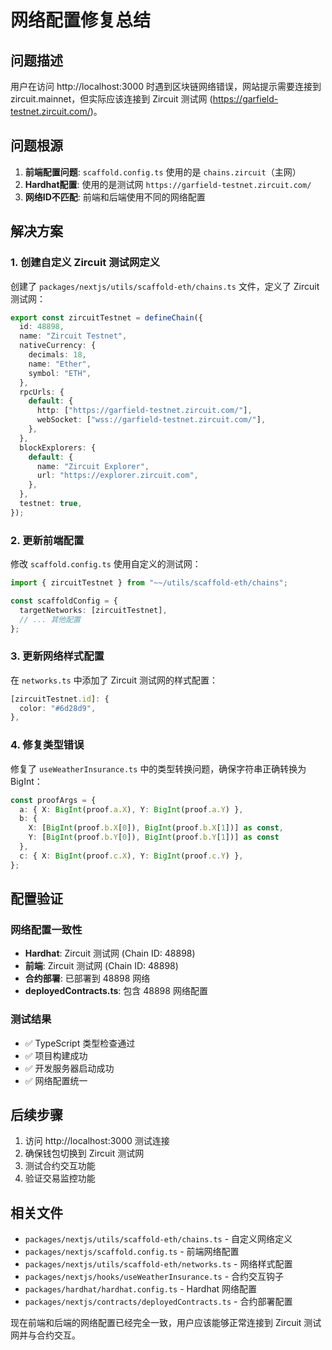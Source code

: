 # 网络配置修复总结

## 问题描述
用户在访问 http://localhost:3000 时遇到区块链网络错误，网站提示需要连接到 zircuit.mainnet，但实际应该连接到 Zircuit 测试网 (https://garfield-testnet.zircuit.com/)。

## 问题根源
1. **前端配置问题**: `scaffold.config.ts` 使用的是 `chains.zircuit`（主网）
2. **Hardhat配置**: 使用的是测试网 `https://garfield-testnet.zircuit.com/`
3. **网络ID不匹配**: 前端和后端使用不同的网络配置

## 解决方案

### 1. 创建自定义 Zircuit 测试网定义
创建了 `packages/nextjs/utils/scaffold-eth/chains.ts` 文件，定义了 Zircuit 测试网：

```typescript
export const zircuitTestnet = defineChain({
  id: 48898,
  name: "Zircuit Testnet",
  nativeCurrency: {
    decimals: 18,
    name: "Ether",
    symbol: "ETH",
  },
  rpcUrls: {
    default: {
      http: ["https://garfield-testnet.zircuit.com/"],
      webSocket: ["wss://garfield-testnet.zircuit.com/"],
    },
  },
  blockExplorers: {
    default: {
      name: "Zircuit Explorer",
      url: "https://explorer.zircuit.com",
    },
  },
  testnet: true,
});
```

### 2. 更新前端配置
修改 `scaffold.config.ts` 使用自定义的测试网：

```typescript
import { zircuitTestnet } from "~~/utils/scaffold-eth/chains";

const scaffoldConfig = {
  targetNetworks: [zircuitTestnet],
  // ... 其他配置
};
```

### 3. 更新网络样式配置
在 `networks.ts` 中添加了 Zircuit 测试网的样式配置：

```typescript
[zircuitTestnet.id]: {
  color: "#6d28d9",
},
```

### 4. 修复类型错误
修复了 `useWeatherInsurance.ts` 中的类型转换问题，确保字符串正确转换为 BigInt：

```typescript
const proofArgs = {
  a: { X: BigInt(proof.a.X), Y: BigInt(proof.a.Y) },
  b: { 
    X: [BigInt(proof.b.X[0]), BigInt(proof.b.X[1])] as const, 
    Y: [BigInt(proof.b.Y[0]), BigInt(proof.b.Y[1])] as const 
  },
  c: { X: BigInt(proof.c.X), Y: BigInt(proof.c.Y) },
};
```

## 配置验证

### 网络配置一致性
- **Hardhat**: Zircuit 测试网 (Chain ID: 48898)
- **前端**: Zircuit 测试网 (Chain ID: 48898)
- **合约部署**: 已部署到 48898 网络
- **deployedContracts.ts**: 包含 48898 网络配置

### 测试结果
- ✅ TypeScript 类型检查通过
- ✅ 项目构建成功
- ✅ 开发服务器启动成功
- ✅ 网络配置统一

## 后续步骤
1. 访问 http://localhost:3000 测试连接
2. 确保钱包切换到 Zircuit 测试网
3. 测试合约交互功能
4. 验证交易监控功能

## 相关文件
- `packages/nextjs/utils/scaffold-eth/chains.ts` - 自定义网络定义
- `packages/nextjs/scaffold.config.ts` - 前端网络配置
- `packages/nextjs/utils/scaffold-eth/networks.ts` - 网络样式配置
- `packages/nextjs/hooks/useWeatherInsurance.ts` - 合约交互钩子
- `packages/hardhat/hardhat.config.ts` - Hardhat 网络配置
- `packages/nextjs/contracts/deployedContracts.ts` - 合约部署配置

现在前端和后端的网络配置已经完全一致，用户应该能够正常连接到 Zircuit 测试网并与合约交互。
